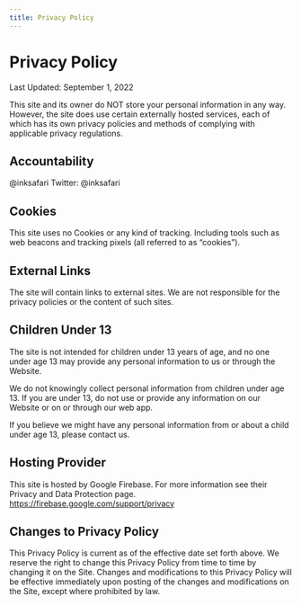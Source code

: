 ```yaml
---
title: Privacy Policy
---
```


# Privacy Policy

Last Updated: September 1, 2022

This site and its owner do NOT store your personal information in any way. However, the site does use certain externally hosted services, each of which has its own privacy policies and methods of complying with applicable privacy regulations.

## Accountability

@inksafari
Twitter: @inksafari

## Cookies

This site uses no Cookies or any kind of tracking. Including tools such as web beacons and tracking pixels (all referred to as “cookies”).

## External Links

The site will contain links to external sites. We are not responsible for the privacy policies or the content of such sites.

## Children Under 13

The site is not intended for children under 13 years of age, and no one under age 13 may provide any personal information to us or through the Website.

We do not knowingly collect personal information from children under age 13. If you are under 13, do not use or provide any information on our Website or on or through our web app.

If you believe we might have any personal information from or about a child under age 13, please contact us.

## Hosting Provider

This site is hosted by Google Firebase. For more information see their Privacy and Data Protection page.
https://firebase.google.com/support/privacy

## Changes to Privacy Policy

This Privacy Policy is current as of the effective date set forth above.
We reserve the right to change this Privacy Policy from time to time by changing it on the Site.
Changes and modifications to this Privacy Policy will be effective immediately upon posting of the changes and modifications on the Site, except where prohibited by law.
